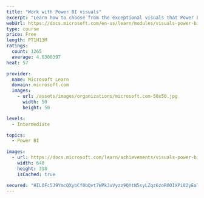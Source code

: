 ```yaml
---
title: "Work with Power BI visuals"
excerpt: "Learn how to choose from the exceptional visuals that Power BI makes available to you. Formatting visuals will direct the user’s attention to exactly where you want it, while helping to make the visual easier to read and interpret. You will also learn about how to use key performance indicators (KPIs)."
webUrl: https://docs.microsoft.com/en-us/learn/modules/visuals-power-bi/
type: course
price: Free
length: PT1H13M
ratings:
  count: 1265
  average: 4.6300397
heat: 57

provider:
  name: Microsoft Learn
  domain: microsoft.com
  images:
    - url: /assets/images/organizations/microsoft.com-50x50.jpg
      width: 50
      height: 50

levels:
  - Intermediate

topics:
  - Power BI

images:
  - url: https://docs.microsoft.com/learn/achievements/visuals-power-bi-social.png
    width: 640
    height: 318
    isCached: true

secured: "HILOFc5J9YmcQXybCf0bQvt7WPkJuVyzz9QYtN5syLZqz6zoROOIXPi82yEaTsysWpAfvK9TfZ9DMG5LNCrVzgv243SSCqTgNDDPqZm0FjRqq+sH48WuEtB6IfV8HMlmhZcwhpPKeq8+uoqKvLZISZ9vlCCx+cVjsS0PFya4ub0jdyhEt+WBzNjsXko2klT1n9wsYbrsx/8YeM2i9UWTGYlryhKaGdgmfWnFtQMDxq+fV3Xd5DIRKMvXP3EIRJGr6xAd1erYDNMdTRN585FDO4BDQQ0EsWXXiiroYIySeK0ZGT3+Go3KE+h3a9hucOXC0q8rvrwTgkqcXcChLN8kdrywKaFL5jN+NjvquI1toR5X6oEfOpDc9R3V0kGpNzhUJaVyr6PHC8JMO3KZv/1c4N2Xd1ASaWfz29hSNmg1uSM=;8FuxU0F/yXZAx+Xn9YE34g=="
---
```


